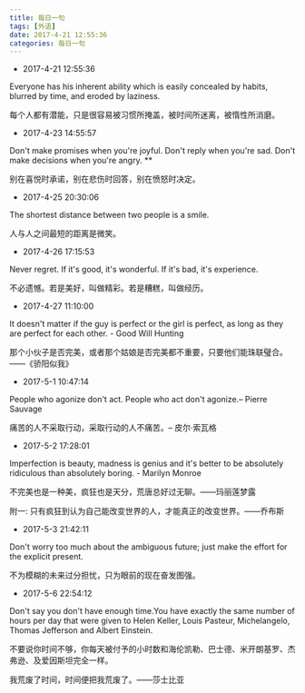 ```yaml
---
title: 每日一句
tags: [外语]
date: 2017-4-21 12:55:36 
categories: 每日一句
---
```


- 2017-4-21 12:55:36 


Everyone has his inherent ability which is easily concealed by habits, blurred by time, and eroded by laziness. 

每个人都有潜能，只是很容易被习惯所掩盖，被时间所迷离，被惰性所消磨。

- 2017-4-23 14:55:57

Don't make promises when you're joyful. Don't reply when you're sad. Don't make decisions when you're angry. **

别在喜悦时承诺，别在悲伤时回答，别在愤怒时决定。

- 2017-4-25 20:30:06

The shortest distance between two people is a smile. 

人与人之间最短的距离是微笑。

- 2017-4-26 17:15:53

Never regret. If it's good, it's wonderful. If it's bad, it's experience. 

不必遗憾。若是美好，叫做精彩。若是糟糕，叫做经历。

- 2017-4-27 11:10:00

It doesn't matter if the guy is perfect or the girl is perfect, as long as they are perfect for each other. - Good Will Hunting 

那个小伙子是否完美，或者那个姑娘是否完美都不重要，只要他们能珠联璧合。——《骄阳似我》

- 2017-5-1 10:47:14

People who agonize don't act. People who act don't agonize.– Pierre Sauvage 

痛苦的人不采取行动，采取行动的人不痛苦。– 皮尔·索瓦格

- 2017-5-2 17:28:01

Imperfection is beauty, madness is genius and it's better to be absolutely ridiculous than absolutely boring. - Marilyn Monroe 

不完美也是一种美，疯狂也是天分，荒唐总好过无聊。——玛丽莲梦露

附一: 只有疯狂到认为自己能改变世界的人，才能真正的改变世界。——乔布斯

- 2017-5-3 21:42:11

Don't worry too much about the ambiguous future; just make the effort for the explicit present. 

不为模糊的未来过分担忧，只为眼前的现在奋发图强。

- 2017-5-6 22:54:12

Don't say you don't have enough time.You have exactly the same number of hours per day that were given to Helen Keller, Louis Pasteur, Michelangelo, Thomas Jefferson and Albert Einstein. 

不要说你时间不够，你每天被付予的小时数和海伦凯勒、巴士德、米开朗基罗、杰弗逊、及爱因斯坦完全一样。

我荒废了时间，时间便把我荒废了。——莎士比亚
